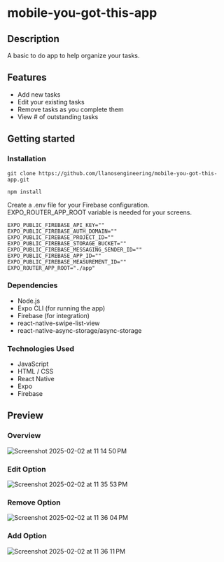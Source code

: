 # mobile-you-got-this-app

## Description
A basic to do app to help organize your tasks.

## Features
* Add new tasks
* Edit your existing tasks
* Remove tasks as you complete them
* View # of outstanding tasks

## Getting started

### Installation
```
git clone https://github.com/llanosengineering/mobile-you-got-this-app.git
```
```
npm install
```
Create a .env file for your Firebase configuration. EXPO_ROUTER_APP_ROOT variable is needed for your screens.
```
EXPO_PUBLIC_FIREBASE_API_KEY=""
EXPO_PUBLIC_FIREBASE_AUTH_DOMAIN=""
EXPO_PUBLIC_FIREBASE_PROJECT_ID=""
EXPO_PUBLIC_FIREBASE_STORAGE_BUCKET=""
EXPO_PUBLIC_FIREBASE_MESSAGING_SENDER_ID=""
EXPO_PUBLIC_FIREBASE_APP_ID=""
EXPO_PUBLIC_FIREBASE_MEASUREMENT_ID=""
EXPO_ROUTER_APP_ROOT="./app"
```


### Dependencies
* Node.js
* Expo CLI (for running the app)
* Firebase (for integration)
* react-native-swipe-list-view
* react-native-async-storage/async-storage

### Technologies Used
* JavaScript
* HTML / CSS
* React Native
* Expo
* Firebase

## Preview

### Overview
![Screenshot 2025-02-02 at 11 14 50 PM](https://github.com/user-attachments/assets/5e899c49-a628-4a1b-8890-4c2cc4bd93a8)

### Edit Option
![Screenshot 2025-02-02 at 11 35 53 PM](https://github.com/user-attachments/assets/9459897c-3eb5-46b4-b673-b24f3336e4f9)

### Remove Option
![Screenshot 2025-02-02 at 11 36 04 PM](https://github.com/user-attachments/assets/f8c213c4-9b5e-4438-b942-d0a03dda7a43)

### Add Option
![Screenshot 2025-02-02 at 11 36 11 PM](https://github.com/user-attachments/assets/5448bf2e-4b00-4be0-809d-ba4fcef4080f)




